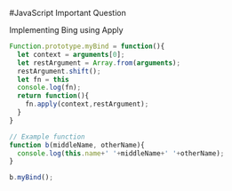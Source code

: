 #JavaScript Important Question

Implementing Bing using Apply

```js
Function.prototype.myBind = function(){
  let context = arguments[0];
  let restArgument = Array.from(arguments);
  restArgument.shift();
  let fn = this
  console.log(fn);
  return function(){
    fn.apply(context,restArgument);
  }
}

// Example function
function b(middleName, otherName){
  console.log(this.name+' '+middleName+' '+otherName);
}

b.myBind();
```
